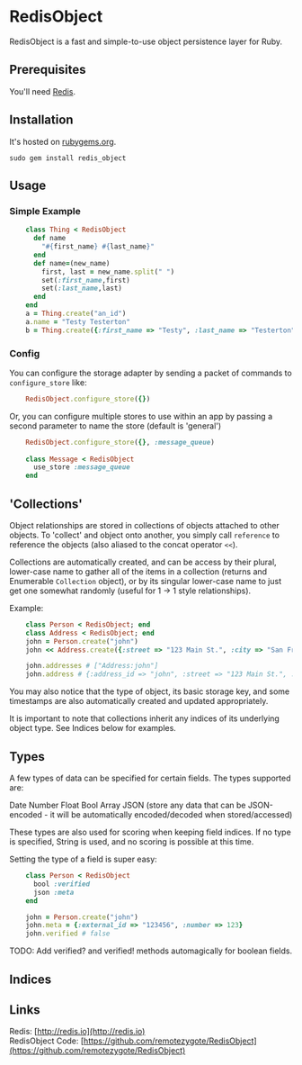 # RedisObject
RedisObject is a fast and simple-to-use object persistence layer for Ruby.

## Prerequisites
You'll need [Redis](http://redis.io).


## Installation
It&apos;s hosted on [rubygems.org][rubygems].

    sudo gem install redis_object


## Usage
###  Simple Example
```ruby
    class Thing < RedisObject
      def name
        "#{first_name} #{last_name}"
      end
      def name=(new_name)
        first, last = new_name.split(" ")
      	set(:first_name,first)
      	set(:last_name,last)
      end
    end
    a = Thing.create("an_id")
    a.name = "Testy Testerton"
    b = Thing.create({:first_name => "Testy", :last_name => "Testerton"})
```

### Config
You can configure the storage adapter by sending a packet of commands to `configure_store` like:

```ruby
    RedisObject.configure_store({})
```

Or, you can configure multiple stores to use within an app by passing a second parameter to name the store (default is 'general')

```ruby
    RedisObject.configure_store({}, :message_queue)
    
    class Message < RedisObject
      use_store :message_queue
    end
```

## 'Collections'
Object relationships are stored in collections of objects attached to other objects. To 'collect' and object onto another, you simply call `reference` to reference the objects (also aliased to the concat operator `<<`).

Collections are automatically created, and can be access by their plural, lower-case name to gather all of the items in a collection (returns and Enumerable `Collection` object), or by its singular lower-case name to just get one somewhat randomly (useful for 1 -> 1 style relationships).

Example:

```ruby
    class Person < RedisObject; end
    class Address < RedisObject; end
    john = Person.create("john")
    john << Address.create({:street => "123 Main St.", :city => "San Francisco", :state => "CA", :zip => "12345"})

    john.addresses # ["Address:john"]
    john.address # {:address_id => "john", :street => "123 Main St.", :city => "San Francisco", :state => "CA", :zip => "12345", :class=>"Address", :key=>"Address:john", :created_at=>Wed, 12 Dec 2012 16:49:26 -0800, :updated_at=>Wed, 12 Dec 2012 16:49:26 -0800}
```

You may also notice that the type of object, its basic storage key, and some timestamps are also automatically created and updated appropriately.

It is important to note that collections inherit any indices of its underlying object type. See Indices below for examples.

## Types
A few types of data can be specified for certain fields. The types supported are:

Date
Number
Float
Bool
Array
JSON (store any data that can be JSON-encoded - it will be automatically encoded/decoded when stored/accessed)

These types are also used for scoring when keeping field indices. If no type is specified, String is used, and no scoring is possible at this time.

Setting the type of a field is super easy:

```ruby
    class Person < RedisObject
      bool :verified
      json :meta
    end

    john = Person.create("john")
    john.meta = {:external_id => "123456", :number => 123}
    john.verified # false
```

TODO: Add verified? and verified! methods automagically for boolean fields.

## Indices


## Links
Redis: [http://redis.io](http://redis.io)  
RedisObject Code: [https://github.com/remotezygote/RedisObject](https://github.com/remotezygote/RedisObject)  


[rubygems]: http://rubygems.org/gems/redis_object